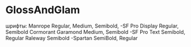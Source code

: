 # GlossAndGlam

шрифты:
Manrope Regular, Medium, Semibold, 
-SF Pro Display Regular, Semibold
Cormorant Garamond Medium, Semibold
-SF Pro Text Semibold, Regular
Raleway Semibold
-Spartan SemiBold, Regular